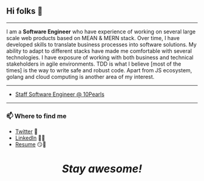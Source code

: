 ## Hi folks :wave:

------

I am a **Software Engineer** who have experience of working on several large scale web products based on MEAN & MERN stack. Over time, I have developed skills to translate business processes into software solutions. My ability to adapt to different stacks have made me comfortable with several technologies. I have exposure of working with both business and technical stakeholders in agile environments. TDD is what I believe [most of the times] is the way to write safe and robust code. Apart from JS ecosystem, golang and cloud computing is another area of my interest.

------

- [Staff Software Engineer @ 10Pearls](https://10pearls.com/)

------

### 📫 Where to find me

- [Twitter](https://twitter.com/Assadbintahir) 🐤
- [LinkedIn](https://linkedin.com/in/Assadbintahir) 👨💼
- [Resume](https://assadbintahir.github.io/) 😏🔗

<h1 align='center'><i>Stay awesome!</i></h1>

